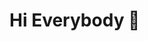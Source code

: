 # Hi Everybody 👋


<!--
**Isaivargas/Isaivargas** is a ✨ _special_ ✨ repository because its `README.md` (this file) appears on your GitHub profile.

- 🔭 I’m currently working on machine learning and deep learning projects
- 🌱 I’m currently learning ROS ,Pytorch and Natural Language Processing
- 💬 Ask me about the path to start on machine learning as developer.
- 📫 How to reach me: ...
- ⚡ Fun fact: I study computer systems engineering cause when i was a kid i saw futuristic movies bout robots and i wished to program an intelligent robot that could be my friend and also undesrtand the process of thinking.
-->
